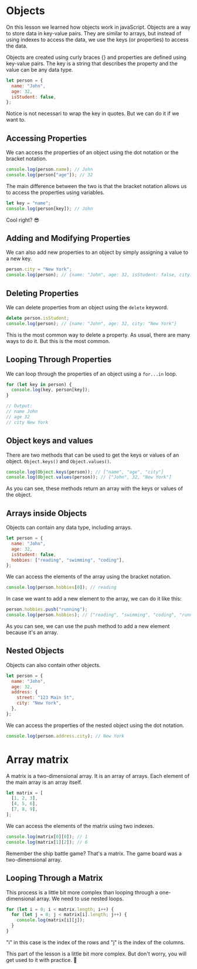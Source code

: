 # Objects

On this lesson we learned how objects work in javaScript. Objects are a way to store data in key-value pairs. They are similar to arrays, but instead of using indexes to access the data, we use the keys (or properties) to access the data.

Objects are created using curly braces {} and properties are defined using key-value pairs. The key is a string that describes the property and the value can be any data type.

```javascript
let person = {
  name: "John",
  age: 32,
  isStudent: false,
};
```

Notice is not necessari to wrap the key in quotes. But we can do it if we want to.

## Accessing Properties

We can access the properties of an object using the dot notation or the bracket notation.

```javascript
console.log(person.name); // John
console.log(person["age"]); // 32
```

The main difference between the two is that the bracket notation allows us to access the properties using variables.

```javascript
let key = "name";
console.log(person[key]); // John
```

Cool right? 😎

## Adding and Modifying Properties

We can also add new properties to an object by simply assigning a value to a new key.

```javascript
person.city = "New York";
console.log(person); // {name: "John", age: 32, isStudent: false, city: "New York"}
```

## Deleting Properties

We can delete properties from an object using the `delete` keyword.

```javascript
delete person.isStudent;
console.log(person); // {name: "John", age: 32, city: "New York"}
```

This is the most common way to delete a property. As usual, there are many ways to do it. But this is the most common.

## Looping Through Properties

We can loop through the properties of an object using a `for...in` loop.

```javascript
for (let key in person) {
  console.log(key, person[key]);
}

// Output:
// name John
// age 32
// city New York
```

## Object keys and values

There are two methods that can be used to get the keys or values of an object. `Object.keys()` and `Object.values()`.

```javascript
console.log(Object.keys(person)); // ["name", "age", "city"]
console.log(Object.values(person)); // ["John", 32, "New York"]
```

As you can see, these methods return an array with the keys or values of the object.

## Arrays inside Objects

Objects can contain any data type, including arrays.

```javascript
let person = {
  name: "John",
  age: 32,
  isStudent: false,
  hobbies: ["reading", "swimming", "coding"],
};
```

We can access the elements of the array using the bracket notation.

```javascript
console.log(person.hobbies[0]); // reading
```

In case we want to add a new element to the array, we can do it like this:

```javascript
person.hobbies.push("running");
console.log(person.hobbies); // ["reading", "swimming", "coding", "running"]
```

As you can see, we can use the push method to add a new element because it's an array.

## Nested Objects

Objects can also contain other objects.

```javascript
let person = {
  name: "John",
  age: 32,
  address: {
    street: "123 Main St",
    city: "New York",
  },
};
```

We can access the properties of the nested object using the dot notation.

```javascript
console.log(person.address.city); // New York
```

# Array matrix

A matrix is a two-dimensional array. It is an array of arrays. Each element of the main array is an array itself.

```javascript
let matrix = [
  [1, 2, 3],
  [4, 5, 6],
  [7, 8, 9],
];
```

We can access the elements of the matrix using two indexes.

```javascript
console.log(matrix[0][0]); // 1
console.log(matrix[1][2]); // 6
```

Remember the ship battle game? That's a matrix. The game board was a two-dimensional array.

## Looping Through a Matrix

This process is a little bit more complex than looping through a one-dimensional array. We need to use nested loops.

```javascript
for (let i = 0; i < matrix.length; i++) {
  for (let j = 0; j < matrix[i].length; j++) {
    console.log(matrix[i][j]);
  }
}
```

"i" in this case is the index of the rows and "j" is the index of the columns.

This part of the lesson is a little bit more complex. But don't worry, you will get used to it with practice. 💪
